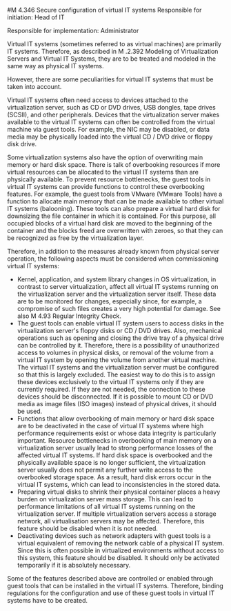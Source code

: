 #M 4.346 Secure configuration of virtual IT systems
Responsible for initiation: Head of IT

Responsible for implementation: Administrator

Virtual IT systems (sometimes referred to as virtual machines) are primarily IT systems. Therefore, as described in M .2.392 Modeling of Virtualization Servers and Virtual IT Systems, they are to be treated and modeled in the same way as physical IT systems.

However, there are some peculiarities for virtual IT systems that must be taken into account.

Virtual IT systems often need access to devices attached to the virtualization server, such as CD or DVD drives, USB dongles, tape drives (SCSII), and other peripherals. Devices that the virtualization server makes available to the virtual IT systems can often be controlled from the virtual machine via guest tools. For example, the NIC may be disabled, or data media may be physically loaded into the virtual CD / DVD drive or floppy disk drive.

Some virtualization systems also have the option of overwriting main memory or hard disk space. There is talk of overbooking resources if more virtual resources can be allocated to the virtual IT systems than are physically available. To prevent resource bottlenecks, the guest tools in virtual IT systems can provide functions to control these overbooking features. For example, the guest tools from VMware (VMware Tools) have a function to allocate main memory that can be made available to other virtual IT systems (balooning). These tools can also prepare a virtual hard disk for downsizing the file container in which it is contained. For this purpose, all occupied blocks of a virtual hard disk are moved to the beginning of the container and the blocks freed are overwritten with zeroes, so that they can be recognized as free by the virtualization layer.

Therefore, in addition to the measures already known from physical server operation, the following aspects must be considered when commissioning virtual IT systems:

* Kernel, application, and system library changes in OS virtualization, in contrast to server virtualization, affect all virtual IT systems running on the virtualization server and the virtualization server itself. These data are to be monitored for changes, especially since, for example, a compromise of such files creates a very high potential for damage. See also M 4.93 Regular Integrity Check.
* The guest tools can enable virtual IT system users to access disks in the virtualization server's floppy disks or CD / DVD drives. Also, mechanical operations such as opening and closing the drive tray of a physical drive can be controlled by it. Therefore, there is a possibility of unauthorized access to volumes in physical disks, or removal of the volume from a virtual IT system by opening the volume from another virtual machine. The virtual IT systems and the virtualization server must be configured so that this is largely excluded. The easiest way to do this is to assign these devices exclusively to the virtual IT systems only if they are currently required. If they are not needed, the connection to these devices should be disconnected. If it is possible to mount CD or DVD media as image files (ISO images) instead of physical drives, it should be used.
* Functions that allow overbooking of main memory or hard disk space are to be deactivated in the case of virtual IT systems where high performance requirements exist or whose data integrity is particularly important. Resource bottlenecks in overbooking of main memory on a virtualization server usually lead to strong performance losses of the affected virtual IT systems. If hard disk space is overbooked and the physically available space is no longer sufficient, the virtualization server usually does not permit any further write access to the overbooked storage space. As a result, hard disk errors occur in the virtual IT systems, which can lead to inconsistencies in the stored data.
* Preparing virtual disks to shrink their physical container places a heavy burden on virtualization server mass storage. This can lead to performance limitations of all virtual IT systems running on the virtualization server. If multiple virtualization servers access a storage network, all virtualisation servers may be affected. Therefore, this feature should be disabled when it is not needed.
* Deactivating devices such as network adapters with guest tools is a virtual equivalent of removing the network cable of a physical IT system. Since this is often possible in virtualized environments without access to this system, this feature should be disabled. It should only be activated temporarily if it is absolutely necessary.


Some of the features described above are controlled or enabled through guest tools that can be installed in the virtual IT systems. Therefore, binding regulations for the configuration and use of these guest tools in virtual IT systems have to be created.



